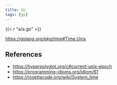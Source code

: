 ```yaml
---
title: Go
tags: [go]
---
```


{{< r "a/a.go" >}}

<https://golang.org/pkg/time#Time.Unix>

## References

- <https://hyperpolyglot.org/c#current-unix-epoch>
- <https://programming-idioms.org/idiom/61>
- <https://rosettacode.org/wiki/System_time>
